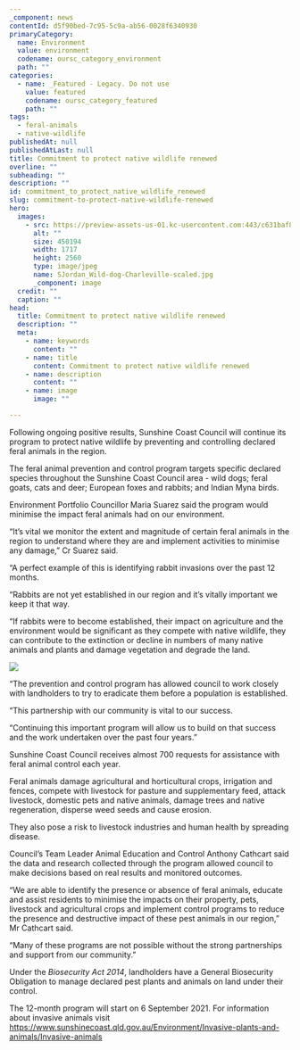 ```yaml
---
_component: news
contentId: d5f90bed-7c95-5c9a-ab56-0028f6340930
primaryCategory:
  name: Environment
  value: environment
  codename: oursc_category_environment
  path: ""
categories:
  - name: _Featured - Legacy. Do not use
    value: featured
    codename: oursc_category_featured
    path: ""
tags:
  - feral-animals
  - native-wildlife
publishedAt: null
publishedAtLast: null
title: Commitment to protect native wildlife renewed
overline: ""
subheading: ""
description: ""
id: commitment_to_protect_native_wildlife_renewed
slug: commitment-to-protect-native-wildlife-renewed
hero:
  images:
    - src: https://preview-assets-us-01.kc-usercontent.com:443/c631baf8-1b46-001f-580c-d0001b68b4a8/2181af95-16c9-4d07-bc53-e8ee4660562b/SJordan_Wild-dog-Charleville-scaled.jpg
      alt: ""
      size: 450194
      width: 1717
      height: 2560
      type: image/jpeg
      name: SJordan_Wild-dog-Charleville-scaled.jpg
      _component: image
  credit: ""
  caption: ""
head:
  title: Commitment to protect native wildlife renewed
  description: ""
  meta:
    - name: keywords
      content: ""
    - name: title
      content: Commitment to protect native wildlife renewed
    - name: description
      content: ""
    - name: image
      image: ""

---
```

Following ongoing positive results, Sunshine Coast Council will continue its program to protect native wildlife by preventing and controlling declared feral animals in the region.

The feral animal prevention and control program targets specific declared species throughout the Sunshine Coast Council area - wild dogs; feral goats, cats and deer; European foxes and rabbits; and Indian Myna birds.

Environment Portfolio Councillor Maria Suarez said the program would minimise the impact feral animals had on our environment.

“It’s vital we monitor the extent and magnitude of certain feral animals in the region to understand where they are and implement activities to minimise any damage,” Cr Suarez said.

“A perfect example of this is identifying rabbit invasions over the past 12 months.

“Rabbits are not yet established in our region and it’s vitally important we keep it that way.

“If rabbits were to become established, their impact on agriculture and the environment would be significant as they compete with native wildlife, they can contribute to the extinction or decline in numbers of many native animals and plants and damage vegetation and degrade the land.

![](https://preview-assets-us-01.kc-usercontent.com:443/c631baf8-1b46-001f-580c-d0001b68b4a8/7565e980-27e9-4a4d-9713-55d4ca6091e7/ChrisLane_Rabbit-1024x683.jpg)

“The prevention and control program has allowed council to work closely with landholders to try to eradicate them before a population is established.

“This partnership with our community is vital to our success.

“Continuing this important program will allow us to build on that success and the work undertaken over the past four years.”

Sunshine Coast Council receives almost 700 requests for assistance with feral animal control each year.

Feral animals damage agricultural and horticultural crops, irrigation and fences, compete with livestock for pasture and supplementary feed, attack livestock, domestic pets and native animals, damage trees and native regeneration, disperse weed seeds and cause erosion.

They also pose a risk to livestock industries and human health by spreading disease.

Council’s Team Leader Animal Education and Control Anthony Cathcart said the data and research collected through the program allowed council to make decisions based on real results and monitored outcomes.

“We are able to identify the presence or absence of feral animals, educate and assist residents to minimise the impacts on their property, pets, livestock and agricultural crops and implement control programs to reduce the presence and destructive impact of these pest animals in our region,” Mr Cathcart said.

“Many of these programs are not possible without the strong partnerships and support from our community.”

Under the *Biosecurity Act 2014*, landholders have a General Biosecurity Obligation to manage declared pest plants and animals on land under their control.

The 12-month program will start on 6 September 2021. For information about invasive animals visit <https://www.sunshinecoast.qld.gov.au/Environment/Invasive-plants-and-animals/Invasive-animals>

